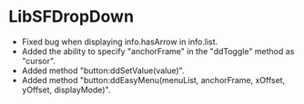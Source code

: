 # LibSFDropDown

* Fixed bug when displaying info.hasArrow in info.list.
* Added the ability to specify "anchorFrame" in the "ddToggle" method as "cursor".
* Added method "button:ddSetValue(value)".
* Added method "button:ddEasyMenu(menuList, anchorFrame, xOffset, yOffset, displayMode)".